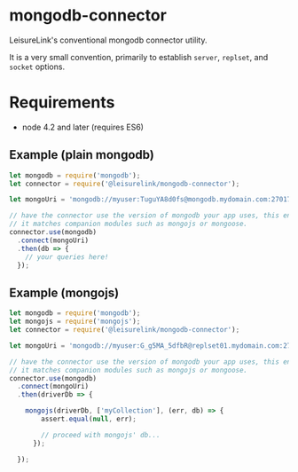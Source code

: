 # mongodb-connector

LeisureLink's conventional mongodb connector utility.

It is a very small convention, primarily to establish `server`, `replset`, and `socket` options.

# Requirements
 - node 4.2 and later (requires ES6)

## Example (plain mongodb)

```javascript
let mongodb = require('mongodb');
let connector = require('@leisurelink/mongodb-connector');

let mongoUri = 'mongodb://myuser:TuguYA8d0fs@mongodb.mydomain.com:27017/mydatabase?ssl=true';

// have the connector use the version of mongodb your app uses, this ensures
// it matches companion modules such as mongojs or mongoose.
connector.use(mongodb)
  .connect(mongoUri)
  .then(db => {
    // your queries here!
  });

```

## Example (mongojs)

```javascript
let mongodb = require('mongodb');
let mongojs = require('mongojs');
let connector = require('@leisurelink/mongodb-connector');

let mongoUri = 'mongodb://myuser:G_g5MA_5dfbR@replset01.mydomain.com:27017,replset02.mydomain.com:27017,replset03.mydomain.com:27017/mydatabase?replicaSet=myreplset&ssl=true';

// have the connector use the version of mongodb your app uses, this ensures
// it matches companion modules such as mongojs or mongoose.
connector.use(mongodb)
  .connect(mongoUri)
  .then(driverDb => {

    mongojs(driverDb, ['myCollection'], (err, db) => {
        assert.equal(null, err);

        // proceed with mongojs' db...
      });

  });

```
